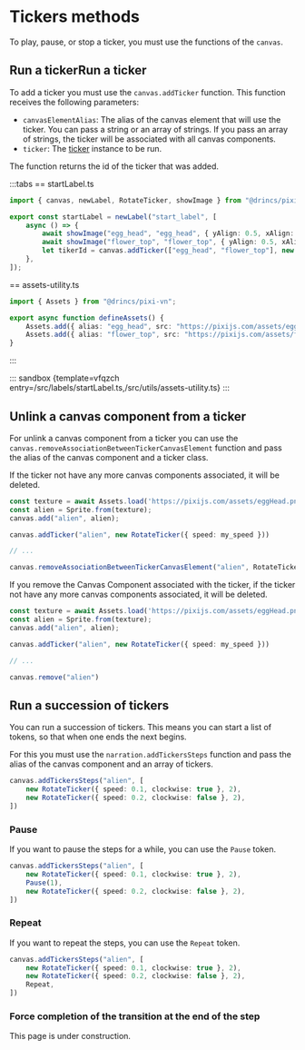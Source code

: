# Tickers methods

To play, pause, or stop a ticker, you must use the functions of the `canvas`.

## Run a tickerRun a ticker

To add a ticker you must use the `canvas.addTicker` function. This function receives the following parameters:

- `canvasElementAlias`: The alias of the canvas element that will use the ticker. You can pass a string or an array of strings. If you pass an array of strings, the ticker will be associated with all canvas components.
- `ticker`: The [ticker](/start/canvas-tickers.md) instance to be run.

The function returns the id of the ticker that was added.

:::tabs
== startLabel.ts

```ts
import { canvas, newLabel, RotateTicker, showImage } from "@drincs/pixi-vn";

export const startLabel = newLabel("start_label", [
    async () => {
        await showImage("egg_head", "egg_head", { yAlign: 0.5, xAlign: 0.25, anchor: 0.5 });
        await showImage("flower_top", "flower_top", { yAlign: 0.5, xAlign: 0.75, anchor: 0.5 });
        let tikerId = canvas.addTicker(["egg_head", "flower_top"], new RotateTicker({})); // [!code focus]
    },
]);
```

== assets-utility.ts

```ts
import { Assets } from "@drincs/pixi-vn";

export async function defineAssets() {
    Assets.add({ alias: "egg_head", src: "https://pixijs.com/assets/eggHead.png" });
    Assets.add({ alias: "flower_top", src: "https://pixijs.com/assets/flowerTop.png" });
}
```

:::

::: sandbox {template=vfqzch entry=/src/labels/startLabel.ts,/src/utils/assets-utility.ts}
:::

## Unlink a canvas component from a ticker

For unlink a canvas component from a ticker you can use the `canvas.removeAssociationBetweenTickerCanvasElement` function and pass the alias of the canvas component and a ticker class.

If the ticker not have any more canvas components associated, it will be deleted.

```typescript
const texture = await Assets.load('https://pixijs.com/assets/eggHead.png');
const alien = Sprite.from(texture);
canvas.add("alien", alien);

canvas.addTicker("alien", new RotateTicker({ speed: my_speed }))

// ...

canvas.removeAssociationBetweenTickerCanvasElement("alien", RotateTicker)
```

If you remove the Canvas Component associated with the ticker, if the ticker not have any more canvas components associated, it will be deleted.

```typescript
const texture = await Assets.load('https://pixijs.com/assets/eggHead.png');
const alien = Sprite.from(texture);
canvas.add("alien", alien);

canvas.addTicker("alien", new RotateTicker({ speed: my_speed }))

// ...

canvas.remove("alien")
```

## Run a succession of tickers

<!-- TODO 
remove the ticker if there is no canvas component connected to it.
-->

You can run a succession of tickers.
This means you can start a list of tokens, so that when one ends the next begins.

For this you must use the `narration.addTickersSteps` function and pass the alias of the canvas component and an array of tickers.

```typescript
canvas.addTickersSteps("alien", [
    new RotateTicker({ speed: 0.1, clockwise: true }, 2),
    new RotateTicker({ speed: 0.2, clockwise: false }, 2),
])
```

### Pause

If you want to pause the steps for a while, you can use the `Pause` token.

```typescript
canvas.addTickersSteps("alien", [
    new RotateTicker({ speed: 0.1, clockwise: true }, 2),
    Pause(1),
    new RotateTicker({ speed: 0.2, clockwise: false }, 2),
])
```

### Repeat

If you want to repeat the steps, you can use the `Repeat` token.

```typescript
canvas.addTickersSteps("alien", [
    new RotateTicker({ speed: 0.1, clockwise: true }, 2),
    new RotateTicker({ speed: 0.2, clockwise: false }, 2),
    Repeat,
])
```

<!-- TODO: paused tiker -->

### Force completion of the transition at the end of the step

<!-- TODO: tickerMustBeCompletedBeforeNextStep -->

This page is under construction.
